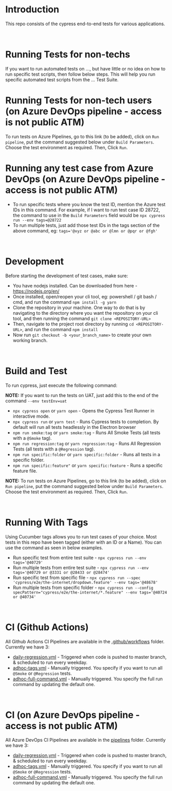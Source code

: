 # Introduction

This repo consists of the cypress end-to-end tests for various applications.

<br/>

# Running Tests for non-techs

If you want to run automated tests on ..., but have little or no idea on how to run specific test scripts, then follow below steps. This will help you run specific automated test scripts from the ... Test Suite.

# Running Tests for non-tech users (on Azure DevOps pipeline - access is not public ATM)

To run tests on Azure Pipelines, go to this link (to be added), click on `Run pipeline`, put the command suggested below under `Build Parameters`. Choose the test environment as required. Then, Click `Run`.

# Running any test case from Azure DevOps (on Azure DevOps pipeline - access is not public ATM)

- To run specific tests where you know the test ID, mention the Azure test IDs in this command. For example, if I want to run test case ID 28722, the command to use in the `Build Parameters` field would be `npx cypress run --env tags=@28722`
- To run multiple tests, just add those test IDs in the tags section of the above command, eg: `tags='@xyz or @abc or @lmn or @pqr or @fgh'`

<br/>

# Development

Before starting the development of test cases, make sure:

- You have nodejs installed. Can be downloaded from here - https://nodejs.org/en/
- Once installed, open/reopen your cli tool, eg: powershell / git bash / cmd, and run the command `npm install -g yarn`
- Clone the repository in your machine. One way to do that is by navigating to the directory where you want the repository on your cli tool, and then running the command `git clone <REPOSITORY-URL>`
- Then, navigate to the project root directory by running `cd <REPOSITORY-URL>`, and run the command `npm install`
- Now run `git checkout -b <your_branch_name>` to create your own working branch.

<br/>

# Build and Test

To run cypress, just execute the following command:

**NOTE:** If you want to run the tests on UAT, just add this to the end of the command `--env testEnv=uat`

- `npx cypress open` or `yarn open` - Opens the Cypress Test Runner in interactive mode.
- `npx cypress run` or `yarn test` - Runs Cypress tests to completion. By default will run all tests headlessly in the Electron browser
- `npm run smoke:tag` or `yarn smoke:tag` - Runs All Smoke Tests (all tests with a `@Smoke` tag).
- `npm run regression:tag` or `yarn regression:tag` - Runs All Regression Tests (all tests with a `@Regression` tag).
- `npm run specific:folder` or `yarn specific:folder` - Runs all tests in a specific folder.
- `npm run specific:feature"` or `yarn specific:feature` - Runs a specific feature file.

**NOTE:** To run tests on Azure Pipelines, go to this link (to be added), click on `Run pipeline`, put the command suggested below under `Build Parameters`. Choose the test environment as required. Then, Click `Run`.

<br/>

# Running With Tags

Using Cucumber tags allows you to run test cases of your choice. Most tests in this repo have been tagged (either with an ID or a Name). You can use the command as seen in below examples.

- Run specific test from entire test suite - `npx cypress run --env tags='@40729'`
- Run multiple tests from entire test suite - `npx cypress run --env tags='@40729 or @3331 or @28433 or @28474'`
- Run specific test from specific file - `npx cypress run --spec 'cypress/e2e/the-internet/dropdown.feature' --env tags='@48678'`
- Run multiple tests from specific folder - `npx cypress run --config specPattern="cypress/e2e/the-internet/*.feature" --env tags='@40724 or @40734'`

<br/>

# CI (Github Actions)

All Github Actions CI Pipelines are available in the [.github/workflows](.github/workflows) folder. Currently we have 3:

- [daily-regression.yml](.github/workflows/daily-regression.yml) - Triggered when code is pushed to master branch, & scheduled to run every weekday.
- [adhoc-tags.yml](.github/workflows/adhoc-tags.yml) - Manually triggered. You specify if you want to run all `@Smoke` or `@Regression` tests.
- [adhoc-full-command.yml](.github/workflows/adhoc-full-command.yml) - Manually triggered. You specify the full run command by updating the default one.

<br/>

# CI (on Azure DevOps pipeline - access is not public ATM)

All Azure DevOps CI Pipelines are available in the [pipelines](pipelines) folder. Currently we have 3:

- [daily-regression.yml](pipelines/daily-regression.yml) - Triggered when code is pushed to master branch, & scheduled to run every weekday.
- [adhoc-tags.yml](pipelines/adhoc-tags.yml) - Manually triggered. You specify if you want to run all `@Smoke` or `@Regression` tests.
- [adhoc-full-command.yml](pipelines/adhoc-full-command.yml) - Manually triggered. You specify the full run command by updating the default one.